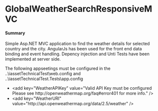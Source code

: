 # GlobalWeatherSearchResponsiveMVC
<h4>Summary</h4>
<p>Simple Asp.NET MVC application to find the weather details for selected country and the city. AngularJs has been used for the front end data binding and event handling. Depency injection and Unti Tests have been implemented at server side. </p>
<p>The following appseetings must be configured in the ..\iassetTechnicalTest\web.config and ..\iassetTechnicalTest.Tests\app.config</p>
<ul>
<li>&lt;add key="WeatherAPIKey" value="Valid API Key must be configured Please see http://openweathermap.org/faq#error401 for more info." /> </li>
<li>&lt;add key="WeatherURI" value="http://api.openweathermap.org/data/2.5/weather" /></li>
</ul>
